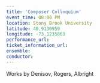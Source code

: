 ```yaml
---
title: 'Composer Colloquium'
event_time: 08:00 PM
location: Stony Brook University
latitude: 40.9130959
longitude: -73.1235863
performance_url:
ticket_information_url:
ensemble:
conductor:
---
```

Works by Denisov, Rogers, Albright